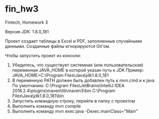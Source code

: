 # fin_hw3

Fintech, Homework 3

Версия JDK: 1.8.0_181

Проект создает таблицы в Excel и PDF, заполненные случайными данными. Созданные файлы игнорируются Git'ом.

Чтобы запустить проект из консоли:

1. Убедитесь, что существует системная (или пользовательская) переменная JAVA_HOME в которой указан путь к JDK Пример: JAVA_HOME=C:\Program Files\Java\jdk1.8.0_181
2. В переменную PATH должен быть добавлен путь к mvn.cmd и к java По умолчанию: C:\Program Files\JetBrains\IntelliJ IDEA 2018.2.4\plugins\maven\lib\maven3\bin C:\Program Files\Java\jdk1.8.0_181\bin
3. Запустить командную строку, перейти в папку с проектом
4. Выполнить команду mvn compile
5. Выполнить команду mvn exec:java -Dexec.mainClass="Main"

